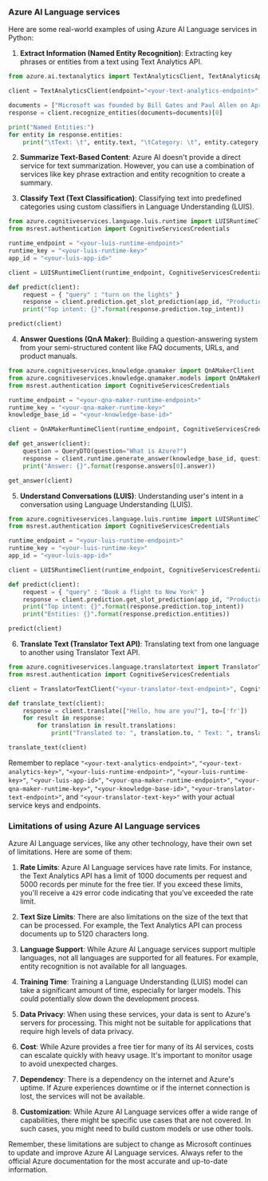 ### Azure AI Language services

Here are some real-world examples of using Azure AI Language services in Python:

1. **Extract Information (Named Entity Recognition)**: Extracting key phrases or entities from a text using Text Analytics API.

```python
from azure.ai.textanalytics import TextAnalyticsClient, TextAnalyticsApiKeyCredential

client = TextAnalyticsClient(endpoint="<your-text-analytics-endpoint>", credential=TextAnalyticsApiKeyCredential("<your-text-analytics-key>"))

documents = ["Microsoft was founded by Bill Gates and Paul Allen on April 4, 1975."]
response = client.recognize_entities(documents=documents)[0]

print("Named Entities:")
for entity in response.entities:
    print("\tText: \t", entity.text, "\tCategory: \t", entity.category, "\tSubCategory: \t", entity.subcategory)
```

2. **Summarize Text-Based Content**: Azure AI doesn't provide a direct service for text summarization. However, you can use a combination of services like key phrase extraction and entity recognition to create a summary.

3. **Classify Text (Text Classification)**: Classifying text into predefined categories using custom classifiers in Language Understanding (LUIS).

```python
from azure.cognitiveservices.language.luis.runtime import LUISRuntimeClient
from msrest.authentication import CognitiveServicesCredentials

runtime_endpoint = "<your-luis-runtime-endpoint>"
runtime_key = "<your-luis-runtime-key>"
app_id = "<your-luis-app-id>"

client = LUISRuntimeClient(runtime_endpoint, CognitiveServicesCredentials(runtime_key))

def predict(client):
    request = { "query" : "turn on the lights" }
    response = client.prediction.get_slot_prediction(app_id, "Production", request)
    print("Top intent: {}".format(response.prediction.top_intent))

predict(client)
```

4. **Answer Questions (QnA Maker)**: Building a question-answering system from your semi-structured content like FAQ documents, URLs, and product manuals.

```python
from azure.cognitiveservices.knowledge.qnamaker import QnAMakerClient
from azure.cognitiveservices.knowledge.qnamaker.models import QnAMakerRuntimeClient, QueryDTO
from msrest.authentication import CognitiveServicesCredentials

runtime_endpoint = "<your-qna-maker-runtime-endpoint>"
runtime_key = "<your-qna-maker-runtime-key>"
knowledge_base_id = "<your-knowledge-base-id>"

client = QnAMakerRuntimeClient(runtime_endpoint, CognitiveServicesCredentials(runtime_key))

def get_answer(client):
    question = QueryDTO(question="What is Azure?")
    response = client.runtime.generate_answer(knowledge_base_id, question)
    print("Answer: {}".format(response.answers[0].answer))

get_answer(client)
```

5. **Understand Conversations (LUIS)**: Understanding user's intent in a conversation using Language Understanding (LUIS).

```python
from azure.cognitiveservices.language.luis.runtime import LUISRuntimeClient
from msrest.authentication import CognitiveServicesCredentials

runtime_endpoint = "<your-luis-runtime-endpoint>"
runtime_key = "<your-luis-runtime-key>"
app_id = "<your-luis-app-id>"

client = LUISRuntimeClient(runtime_endpoint, CognitiveServicesCredentials(runtime_key))

def predict(client):
    request = { "query" : "Book a flight to New York" }
    response = client.prediction.get_slot_prediction(app_id, "Production", request)
    print("Top intent: {}".format(response.prediction.top_intent))
    print("Entities: {}".format(response.prediction.entities))

predict(client)
```

6. **Translate Text (Translator Text API)**: Translating text from one language to another using Translator Text API.

```python
from azure.cognitiveservices.language.translatortext import TranslatorTextClient
from msrest.authentication import CognitiveServicesCredentials

client = TranslatorTextClient("<your-translator-text-endpoint>", CognitiveServicesCredentials("<your-translator-text-key>"))

def translate_text(client):
    response = client.translate(["Hello, how are you?"], to=['fr'])
    for result in response:
        for translation in result.translations:
            print("Translated to: ", translation.to, " Text: ", translation.text)

translate_text(client)
```

Remember to replace `"<your-text-analytics-endpoint>"`, `"<your-text-analytics-key>"`, `"<your-luis-runtime-endpoint>"`, `"<your-luis-runtime-key>"`, `"<your-luis-app-id>"`, `"<your-qna-maker-runtime-endpoint>"`, `"<your-qna-maker-runtime-key>"`, `"<your-knowledge-base-id>"`, `"<your-translator-text-endpoint>"`, and `"<your-translator-text-key>"` with your actual service keys and endpoints.

### Limitations of using Azure AI Language services

Azure AI Language services, like any other technology, have their own set of limitations. Here are some of them:

1. **Rate Limits**: Azure AI Language services have rate limits. For instance, the Text Analytics API has a limit of 1000 documents per request and 5000 records per minute for the free tier. If you exceed these limits, you'll receive a `429` error code indicating that you've exceeded the rate limit.

2. **Text Size Limits**: There are also limitations on the size of the text that can be processed. For example, the Text Analytics API can process documents up to 5120 characters long.

3. **Language Support**: While Azure AI Language services support multiple languages, not all languages are supported for all features. For example, entity recognition is not available for all languages.

4. **Training Time**: Training a Language Understanding (LUIS) model can take a significant amount of time, especially for larger models. This could potentially slow down the development process.

5. **Data Privacy**: When using these services, your data is sent to Azure's servers for processing. This might not be suitable for applications that require high levels of data privacy.

6. **Cost**: While Azure provides a free tier for many of its AI services, costs can escalate quickly with heavy usage. It's important to monitor usage to avoid unexpected charges.

7. **Dependency**: There is a dependency on the internet and Azure's uptime. If Azure experiences downtime or if the internet connection is lost, the services will not be available.

8. **Customization**: While Azure AI Language services offer a wide range of capabilities, there might be specific use cases that are not covered. In such cases, you might need to build custom models or use other tools.

Remember, these limitations are subject to change as Microsoft continues to update and improve Azure AI Language services. Always refer to the official Azure documentation for the most accurate and up-to-date information.
